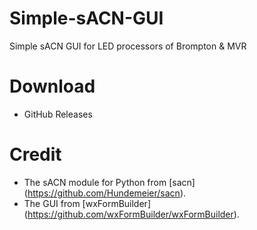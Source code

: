 # Simple-sACN-GUI
 Simple sACN GUI for LED processors of Brompton & MVR

# Download
 * GitHub Releases

# Credit
 * The sACN module for Python from [sacn] (https://github.com/Hundemeier/sacn).
 * The GUI from [wxFormBuilder] (https://github.com/wxFormBuilder/wxFormBuilder).